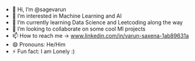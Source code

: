 - 👋 Hi, I’m @sagevarun
- 👀 I’m interested in Machine Learning and AI
- 🌱 I’m currently learning Data Science and Leetcoding along the way
- 💞️ I’m looking to collaborate on some cool Ml projects
- 📫 How to reach me -> www.linkedin.com/in/varun-saxena-1ab89631a
- 😄 Pronouns: He/Him
- ⚡ Fun fact: I am Lonely :)

<!---
sagevarun/sagevarun is a ✨ special ✨ repository because its `README.md` (this file) appears on your GitHub profile.
You can click the Preview link to take a look at your changes.
--->
